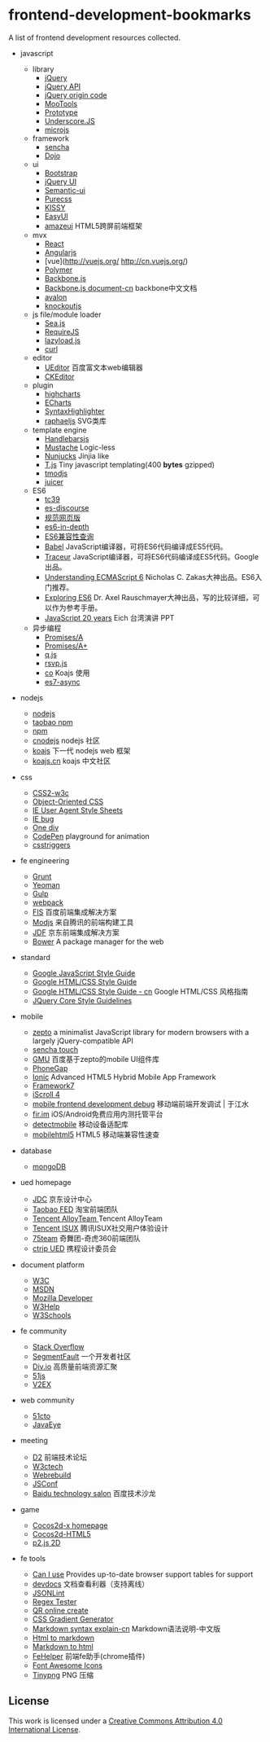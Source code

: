 # frontend-development-bookmarks
A list of frontend development resources collected.

+ javascript
	+ library
		+ [jQuery](https://jquery.com/)
		+ [jQuery API](http://oscarotero.com/jquery/)
		+ [jQuery origin code](http://oscarotero.com/jquery/)
		+ [MooTools](http://mootools.net/)
		+ [Prototype](http://www.prototypejs.org/)
		+ [Underscore.JS](http://documentcloud.github.com/underscore/)
		+ [microjs](http://microjs.com/)
	+ framework
		+ [sencha](https://www.sencha.com/)
		+ [Dojo](http://dojotoolkit.org/)
	+ ui
		+ [Bootstrap](http://getbootstrap.com/)
		+ [jQuery UI](http://jqueryui.com/)
		+ [Semantic-ui](http://semantic-ui.com/)
		+ [Purecss](http://purecss.io/)
		+ [KISSY](http://docs.kissyui.com/)
		+ [EasyUI](http://www.jeasyui.com/)
		+ [amazeui](http://amazeui.org/) HTML5跨屏前端框架
	+ mvx
		+ [React](http://facebook.github.io/react/)
		+ [Angularjs](https://angularjs.org/)
		+ [vue](http://vuejs.org/ http://cn.vuejs.org/)
		+ [Polymer](https://www.polymer-project.org/)
		+ [Backbone.js](http://backbonejs.org/)
		+ [Backbone.js document-cn](http://www.css88.com/doc/backbone/) backbone中文文档
		+ [avalon](http://avalonjs.github.io/)
		+ [knockoutjs](http://knockoutjs.com/)
	+ js file/module loader
		+ [Sea.js](http://seajs.org/)
		+ [RequireJS](http://www.requirejs.org/)
		+ [lazyload.js](https://github.com/rgrove/lazyload/)
		+ [curl](https://github.com/unscriptable/curl)
	+ editor
		+ [UEditor](http://ueditor.baidu.com/website/index.html) 百度富文本web编辑器
		+ [CKEditor](http://ckeditor.com/)
	+ plugin
		+ [highcharts](http://www.highcharts.com/)
		+ [ECharts](http://echarts.baidu.com/)
		+ [SyntaxHighlighter](http://alexgorbatchev.com/SyntaxHighlighter/)
		+ [raphaeljs](http://raphaeljs.com/) SVG类库
	+ template engine
		+ [Handlebarsjs](http://handlebarsjs.com/)
		+ [Mustache](https://mustache.github.io/) Logic-less
		+ [Nunjucks](http://mozilla.github.io/nunjucks/) Jinjia like
		+ [T.js](https://github.com/jasonmoo/t.js) Tiny javascript templating(400 **bytes** gzipped)
		+ [tmodjs](https://github.com/aui/tmodjs)
		+ [juicer](http://juicer.name/)
    + ES6
    	+ [tc39](https://github.com/tc39)
    	+ [es-discourse](http://es-discourse.com/)
    	+ [规范网页版](http://www.ecma-international.org/ecma-262/6.0/)
    	+ [es6-in-depth](https://hacks.mozilla.org/category/es6-in-depth/)
        + [ES6兼容性查询](http://kangax.github.io/compat-table/es6/)
        + [Babel](http://babeljs.io/) JavaScript编译器，可将ES6代码编译成ES5代码。
        + [Traceur](https://github.com/google/traceur-compiler) JavaScript编译器，可将ES6代码编译成ES5代码。Google出品。
        + [Understanding ECMAScript 6](https://leanpub.com/understandinges6/read) Nicholas C. Zakas大神出品。ES6入门推荐。
        + [Exploring ES6](http://exploringjs.com/es6/) Dr. Axel Rauschmayer大神出品，写的比较详细，可以作为参考手册。
        + [JavaScript 20 years](http://brendaneich.github.io/ModernWeb.tw-2015/) Eich 台湾演讲 PPT
	+ 异步编程
		+ [Promises/A](http://wiki.commonjs.org/wiki/Promises/A)
		+ [Promises/A+](https://promisesaplus.com/)
		+ [q.js](http://documentup.com/kriskowal/q/)
		+ [rsvp.js](https://github.com/tildeio/rsvp.js)
		+ [co](https://github.com/tj/co) Koajs 使用
		+ [es7-async](https://jakearchibald.com/2014/es7-async-functions/)

+ nodejs
	+ [nodejs](https://nodejs.org)
	+ [taobao npm](http://npm.taobao.org/)
	+ [npm](https://www.npmjs.com/)
	+ [cnodejs](https://cnodejs.org/) nodejs 社区
	+ [koajs](http://koajs.in/)  下一代 nodejs web 框架
	+ [koajs.cn](http://koa.rednode.cn/) koajs 中文社区

+ css
    + [CSS2-w3c](http://www.w3.org/TR/CSS2/)
	+ [Object-Oriented CSS](http://oocss.org/)
	+ [IE User Agent Style Sheets](http://www.iecss.com/)
	+ [IE bug](http://www.positioniseverything.net/explorer.html)
	+ [One div](http://one-div.com/)
	+ [CodePen](http://codepen.io/) playground for animation
	+ [csstriggers](http://csstriggers.com/)  


+ fe engineering
	+ [Grunt](http://gruntjs.com/)
	+ [Yeoman](http://yeoman.io/)
	+ [Gulp](http://gulpjs.com/)
	+ [webpack](https://webpack.github.io/)
	+ [FIS](http://fis.baidu.com/) 百度前端集成解决方案
	+ [Modjs](http://madscript.com/modjs/) 来自腾讯的前端构建工具
	+ [JDF](https://github.com/putaoshu/jdf/) 京东前端集成解决方案
	+ [Bower](http://bower.io/) A package manager for the web

+ standard
	+ [Google JavaScript Style Guide](http://google-styleguide.googlecode.com/svn/trunk/javascriptguide.xml)
	+ [Google HTML/CSS Style Guide](http://google-styleguide.googlecode.com/svn/trunk/htmlcssguide.xml)
	+ [Google HTML/CSS Style Guide - cn](https://github.com/romoo/google-html-css-style-guide) Google HTML/CSS 风格指南
	+ [JQuery Core Style Guidelines](http://contribute.jquery.org/style-guide/js/)

+ mobile
	+ [zepto](http://zeptojs.com/) a minimalist JavaScript library for modern browsers with a largely jQuery-compatible API
	+ [sencha touch](http://docs.sencha.com/touch/)
	+ [GMU](http://gmu.baidu.com/) 百度基于zepto的mobile UI组件库
	+ [PhoneGap](http://phonegap.com/)
	+ [Ionic](http://ionicframework.com/) Advanced HTML5 Hybrid Mobile App Framework
	+ [Framework7](http://framework7.taobao.org/)
	+ [iScroll 4](http://cubiq.org/iscroll-4)
	+ [mobile frontend development debug](http://yujiangshui.com/multidevice-frontend-debug/) 移动端前端开发调试 | 于江水
	+ [fir.im](http://fir.im/) iOS/Android免费应用内测托管平台
	+ [detectmobile](http://detectmobilebrowsers.com/) 移动设备适配库
	+ [mobilehtml5](http://mobilehtml5.org/) HTML5 移动端兼容性速查

+ database
	+ [mongoDB](https://docs.mongodb.org/manual/)

+ ued homepage
	+ [JDC](http://jdc.jd.com/) 京东设计中心
	+ [Taobao FED](http://taobaofed.org/) 淘宝前端团队
	+ [Tencent AlloyTeam ](http://alloyteam.github.io/) Tencent AlloyTeam
	+ [Tencent ISUX](http://isux.tencent.com/) 腾讯ISUX社交用户体验设计
	+ [75team](http://www.75team.com/) 奇舞团-奇虎360前端团队
	+ [ctrip UED](http://ued.ctrip.com/blog/) 携程设计委员会

+ document platform
	+ [W3C](http://www.w3.org/)
	+ [MSDN](http://msdn.microsoft.com/zh-cn/library/)
	+ [Mozilla Developer](https://developer.mozilla.org/en-US/)
	+ [W3Help](http://www.w3help.org/zh-cn/)
	+ [W3Schools](http://www.w3schools.com/)

+ fe community
	+ [Stack Overflow](http://stackoverflow.com/)
	+ [SegmentFault](http://segmentfault.com/) 一个开发者社区
	+ [Div.io](http://div.io/) 高质量前端资源汇聚
	+ [51js](http://www.51js.com/) 
	+ [V2EX](https://v2ex.com) 

+ web community
	+ [51cto](http://www.51cto.com/)
	+ [JavaEye](http://www.javaeye.com/)

+ meeting
	+ [D2](http://d2forum.alibaba-inc.com/) 前端技术论坛
	+ [W3ctech](http://www.w3ctech.com/)
	+ [Webrebuild](http://www.webrebuild.org/)
	+ [JSConf](http://jsconf.cn/)
	+ [Baidu technology salon](http://www.infoq.com/cn/zones/baidu-salon/) 百度技术沙龙

+ game
	+ [Cocos2d-x homepage](http://cocos2d-x.org/)
	+ [Cocos2d-HTML5](http://cocos2d-x.org/npm/cocos2d-html5/index.html)
	+ [p2.js 2D](http://schteppe.github.io/p2.js/)

+ fe tools
	+ [Can I use](http://caniuse.com/) Provides up-to-date browser support tables for support
	+ [devdocs](http://devdocs.io/) 文档查看利器（支持离线）
	+ [JSONLint](http://jsonlint.com/)
	+ [Regex Tester](http://regexpal.com/)
	+ [QR online create](http://putaoshublog.sinaapp.com/lab/tool/qr.html)
	+ [CSS Gradient Generator](http://www.colorzilla.com/gradient-editor/)
	+ [Markdown syntax explain-cn](http://wowubuntu.com/markdown/) Markdown语法说明-中文版
	+ [Html to markdown](http://higrid.net/c-html2md.htm)
	+ [Markdown to html](http://putaoshublog.sinaapp.com/lab/markdown_js/index.html)
	+ [FeHelper](http://www.baidufe.com/fehelper) 前端fe助手(chrome插件)
	+ [Font Awesome Icons](http://fontawesome.io/icons/)
	+ [Tinypng](https://tinypng.com/) PNG 压缩

## License

This work is licensed under a <a rel="license" href="http://creativecommons.org/licenses/by/4.0/">Creative Commons Attribution 4.0 International License</a>.




